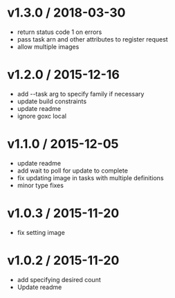 v1.3.0 / 2018-03-30
===================

  * return status code 1 on errors
  * pass task arn and other attributes to register request
  * allow multiple images

v1.2.0 / 2015-12-16
===================

  * add --task arg to specify family if necessary
  * update build constraints
  * update readme
  * ignore goxc local

v1.1.0 / 2015-12-05
===================

  * update readme
  * add wait to poll for update to complete
  * fix updating image in tasks with multiple definitions
  * minor type fixes

v1.0.3 / 2015-11-20
===================

  * fix setting image

v1.0.2 / 2015-11-20
===================

  * add specifying desired count
  * Update readme
